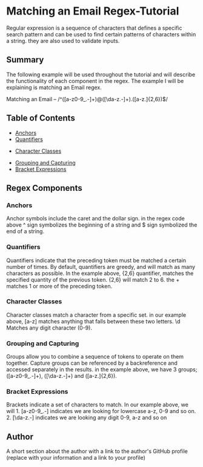 # Matching an Email Regex-Tutorial

Regular expression is a sequence of characters that defines a specific search pattern and can be used to find certain patterns of characters within a string. they are also used to validate inputs. 

## Summary

The following example will be used throughout the tutorial and will describe the functionality of each component in the regex. The example I will be explaining is matching an Email regex.

Matching an Email – /^([a-z0-9_\.-]+)@([\da-z\.-]+)\.([a-z\.]{2,6})$/




## Table of Contents

- [Anchors](#anchors)
- [Quantifiers](#quantifiers)
<!-- - [OR Operator](#or-operator) -->
- [Character Classes](#character-classes)
<!-- - [Flags](#flags) -->
- [Grouping and Capturing](#grouping-and-capturing)
- [Bracket Expressions](#bracket-expressions)
<!-- - [Greedy and Lazy Match](#greedy-and-lazy-match) -->
<!-- - [Boundaries](#boundaries)
- [Back-references](#back-references)
- [Look-ahead and Look-behind](#look-ahead-and-look-behind) -->

## Regex Components

### Anchors
Anchor symbols include the caret and the dollar sign. in the regex code above ^ sign symbolizes the beginning of a string and $ sign symbolized the end of a string.
### Quantifiers
Quantifiers indicate that the preceding token must be matched a certain number of times. By default, quantifiers are greedy, and will match as many characters as possible. In the example above, {2,6} quantifier, matches the specified quantity of the previous token. {2,6} will match 2 to 6. the + matches 1 or more of the preceding token.


<!-- ### OR Operator -->

### Character Classes

Character classes match a character from a specific set. in our example above, [a-z] matches anything that falls between these two letters. \d Matches any digit character (0-9).
<!-- ### Flags -->

### Grouping and Capturing
Groups allow you to combine a sequence of tokens to operate on them together. Capture groups can be referenced by a backreference and accessed separately in the results. in the example above, we have 3 groups; ([a-z0-9_\.-]+), ([\da-z\.-]+) and ([a-z\.]{2,6}). 

### Bracket Expressions
Brackets indicate a set of characters to match. In our example above, we will
    1. [a-z0-9_\.-] indicates we are looking for lowercase a-z, 0-9 and so on.
    2. [\da-z\.-] indicates we are looking any digit 0-9, a-z and so on

<!-- ### Greedy and Lazy Match -->
<!-- 
### Boundaries

### Back-references

### Look-ahead and Look-behind -->

## Author

A short section about the author with a link to the author's GitHub profile (replace with your information and a link to your profile)

